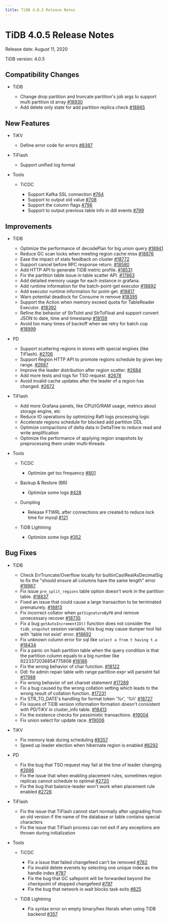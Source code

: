 ```yaml
---
title: TiDB 4.0.5 Release Notes
---
```


# TiDB 4.0.5 Release Notes

Release date: August 11, 2020

TiDB version: 4.0.5

## Compatibility Changes

+ TiDB

    - Change drop partition and truncate partition's job args to support multi partition id array [#18930](https://github.com/pingcap/tidb/pull/18930)
    - Add delete only state for add partition replica check [#18865](https://github.com/pingcap/tidb/pull/18865)

## New Features

+ TiKV

    - Define error code for errors [#8387](https://github.com/tikv/tikv/pull/8387)

+ TiFlash

    - Support unified log format

+ Tools

    + TiCDC

        - Support Kafka SSL connection [#764](https://github.com/pingcap/ticdc/pull/764)
        - Support to output old value [#708](https://github.com/pingcap/ticdc/pull/708)
        - Support the column flags [#796](https://github.com/pingcap/ticdc/pull/796)
        - Support to output previous table info in ddl events [#799](https://github.com/pingcap/ticdc/pull/799)

## Improvements

+ TiDB

    - Optimize the performance of decodePlan for big union query [#18941](https://github.com/pingcap/tidb/pull/18941)
    - Reduce GC scan locks when meeting region cache miss [#18876](https://github.com/pingcap/tidb/pull/18876)
    - Ease the impact of stats feedback on cluster [#18772](https://github.com/pingcap/tidb/pull/18772)
    - Support cancel before RPC response return. [#18580](https://github.com/pingcap/tidb/pull/18580)
    - Add HTTP API to generate TiDB metric profile. [#18531](https://github.com/pingcap/tidb/pull/18531)
    - Fix the partition table issue in table scatter API. [#17863](https://github.com/pingcap/tidb/pull/17863)
    - Add detailed memory usage for each instance in grafana.
    - Add runtime information for the batch-point-get executor [#18892](https://github.com/pingcap/tidb/pull/18892)
    - Add executor runtime information for point-get. [#18817](https://github.com/pingcap/tidb/pull/18817)
    - Warn potential deadlock for Consume in remove [#18395](https://github.com/pingcap/tidb/pull/18395)
    - Support the Action when memory exceed quota for TableReader Executor. [#18392](https://github.com/pingcap/tidb/pull/18392)
    - Refine the behavior of StrToInt and StrToFloat and support convert JSON to date, time and timestamp [#18159](https://github.com/pingcap/tidb/pull/18159)
    - Avoid too many times of backoff when we retry for batch cop [#18999](https://github.com/pingcap/tidb/pull/18999)

+ PD

    - Support scattering regions in stores with special engines (like TiFlash). [#2706](https://github.com/pingcap/pd/pull/2706)
    - Support Region HTTP API to promote regions schedule by given key range. [#2687](https://github.com/pingcap/pd/pull/2687)
    - Improve the leader distribution after region scatter. [#2684](https://github.com/pingcap/pd/pull/2684)
    - Add more tests and logs for TSO request. [#2678](https://github.com/pingcap/pd/pull/2678)
    - Avoid invalid cache updates after the leader of a region has changed. [#2672](https://github.com/pingcap/pd/pull/2672)

+ TiFlash

    - Add more Grafana panels, like CPU/IO/RAM usage, metrics about storage engine, etc
    - Reduce IO operations by optimizing Raft logs processing logic
    - Accelerate regions schedule for blocked add partition DDL
    - Optimize compactions of delta data in DeltaTree to reduce read and write amplification
    - Optimize the performance of applying region snapshots by preprocessing them under multi-threads

+ Tools

    + TiCDC

        - Optimize get tso frequency [#801](https://github.com/pingcap/ticdc/pull/801)

    + Backup & Restore (BR)

        - Optimize some logs [#428](https://github.com/pingcap/br/pull/428)

    + Dumpling

        - Release FTWRL after connections are created to reduce lock time for mysql [#121](https://github.com/pingcap/dumpling/pull/121)

    + TiDB Lightning

        - Optimize some logs [#352](https://github.com/pingcap/tidb-lightning/pull/352)

## Bug Fixes

+ TiDB

    - Check ErrTruncate/Overflow locally for builtinCastRealAsDecimalSig to fix the "should ensure all columns have the same length" error [#18967](https://github.com/pingcap/tidb/pull/18967)
    - Fix issue `pre_split_regions` table option doesn't work in the partition table. [#18837](https://github.com/pingcap/tidb/pull/18837)
    - Fixed an issue that could cause a large transaction to be terminated prematurely. [#18813](https://github.com/pingcap/tidb/pull/18813)
    - Fix incorrect collator when `getSignatureByPB` and remove unnecessary recover [#18735](https://github.com/pingcap/tidb/pull/18735)
    - Fix a bug `getAutoIncrementID()` function does not consider the `tidb_snapshot` session variable, this bug may cause dumper tool fail with 'table not exist' error. [#18692](https://github.com/pingcap/tidb/pull/18692)
    - Fix unknown column error for sql like `select a from t having t.a` [#18434](https://github.com/pingcap/tidb/pull/18434)
    - Fix a panic on hash partition table when the query condition is that the partition column equals to a big number like 9223372036854775808 [#18186](https://github.com/pingcap/tidb/pull/18186)
    - Fix the wrong behavior of char function. [#18122](https://github.com/pingcap/tidb/pull/18122)
    - Ddl: fix admin repair table with range partition expr will parseInt fail [#17988](https://github.com/pingcap/tidb/pull/17988)
    - Fix wrong behavior of set charset statement [#17289](https://github.com/pingcap/tidb/pull/17289)
    - Fix a bug caused by the wrong collation setting which leads to the wrong result of collation function. [#17231](https://github.com/pingcap/tidb/pull/17231)
    - Fix STR_TO_DATE's handling for format token '%r', '%h' [#18727](https://github.com/pingcap/tidb/pull/18727)
    - Fix issues of TiDB version information formation doesn't consistent with PD/TiKV in cluster_info table. [#18413](https://github.com/pingcap/tidb/pull/18413)
    - Fix the existence checks for pessimistic transactions. [#19004](https://github.com/pingcap/tidb/pull/19004)
    - Fix union select for update race. [#19006](https://github.com/pingcap/tidb/pull/19006)

+ TiKV

    - Fix memory leak during scheduling [#8357](https://github.com/tikv/tikv/pull/8357)
    - Speed up leader election when hibernate region is enabled [#8292](https://github.com/tikv/tikv/pull/8292)

+ PD

    - Fix the bug that TSO request may fail at the time of leader changing. [#2666](https://github.com/pingcap/pd/pull/2666)
    - Fix the issue that when enabling placement rules, sometimes region replicas cannot schedule to optimal [#2720](https://github.com/pingcap/pd/pull/2720)
    - Fix the bug that balance-leader won't work when placement rule enabled [#2726](https://github.com/pingcap/pd/pull/2726)

+ TiFlash

    - Fix the issue that TiFlash cannot start normally after upgrading from an old version if the name of the database or table contains special characters
    - Fix the issue that TiFlash process can not exit if any exceptions are thrown during initialization

+ Tools

    + TiCDC

        - Fix a issue that failed changefeed can't be removed [#782](https://github.com/pingcap/ticdc/pull/782)
        - Fix invalid delete evenets by selecting one unique index as the handle index [#787](https://github.com/pingcap/ticdc/pull/787)
        - Fix the bug that GC safepoint will be forwarded beyond the checkpoint of stopped changefeed [#797](https://github.com/pingcap/ticdc/pull/797)
        - Fix the bug that network io wait blocks task exits [#825](https://github.com/pingcap/ticdc/pull/825)

    + TiDB Lightning

        - Fix syntax error on empty binary/hex literals when using TiDB backend [#357](https://github.com/pingcap/tidb-lightning/pull/357)

